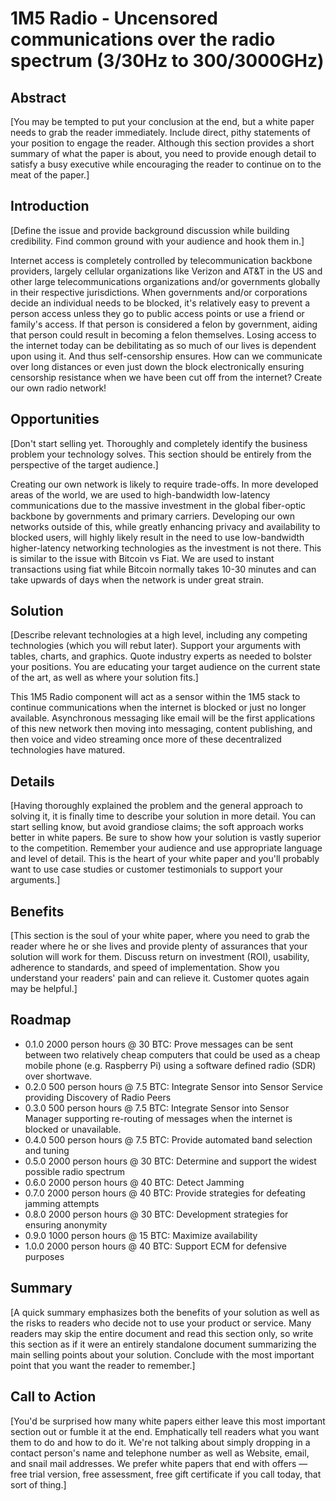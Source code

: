 # 1M5 Radio - Uncensored communications over the radio spectrum (3/30Hz to 300/3000GHz)

## Abstract
[You may be tempted to put your conclusion at the end, but a white paper needs to grab the reader immediately. 
Include direct, pithy statements of your position to engage the reader. Although this section provides a short summary 
of what the paper is about, you need to provide enough detail to satisfy a busy executive while encouraging the reader 
to continue on to the meat of the paper.]

## Introduction
[Define the issue and provide background discussion while building credibility. Find common ground with your audience 
and hook them in.]

Internet access is completely controlled by telecommunication backbone providers, largely cellular organizations like Verizon and AT&T in the
US and other large telecommunications organizations and/or governments globally in their respective jurisdictions. When
governments and/or corporations decide an individual needs to be blocked, it's relatively easy to prevent a person access
unless they go to public access points or use a friend or family's access. If that person is considered a felon by government,
aiding that person could result in becoming a felon themselves. Losing access to the internet today can be debilitating
as so much of our lives is dependent upon using it. And thus self-censorship ensures. How can we communicate over long 
distances or even just down the block electronically ensuring censorship resistance when we have been cut off from 
the internet? Create our own radio network!

## Opportunities
[Don't start selling yet. Thoroughly and completely identify the business problem your technology solves. 
This section should be entirely from the perspective of the target audience.]

Creating our own network is likely to require trade-offs. In more developed areas of the world, we are used to high-bandwidth
low-latency communications due to the massive investment in the global fiber-optic backbone by governments and primary
carriers. Developing our own networks outside of this, while greatly enhancing privacy and availability to blocked users,
will highly likely result in the need to use low-bandwidth higher-latency networking technologies as the investment is
not there. This is similar to the issue with Bitcoin vs Fiat. We are used to instant transactions using fiat while Bitcoin
normally takes 10-30 minutes and can take upwards of days when the network is under great strain. 
 
## Solution
[Describe relevant technologies at a high level, including any competing technologies (which you will rebut later). 
Support your arguments with tables, charts, and graphics. Quote industry experts as needed to bolster your positions. 
You are educating your target audience on the current state of the art, as well as where your solution fits.] 

This 1M5 Radio component will act as a sensor within the 1M5 stack to continue communications when the internet is blocked
or just no longer available. Asynchronous messaging like email will be the first applications of this new network then 
moving into messaging, content publishing, and then voice and video streaming once more of these decentralized 
technologies have matured.

## Details
[Having thoroughly explained the problem and the general approach to solving it, it is finally time to describe your 
solution in more detail. You can start selling know, but avoid grandiose claims; the soft approach works better in white papers. 
Be sure to show how your solution is vastly superior to the competition. Remember your audience and use appropriate 
language and level of detail. This is the heart of your white paper and you'll probably want to use case studies or 
customer testimonials to support your arguments.]

## Benefits
[This section is the soul of your white paper, where you need to grab the reader where he or she lives and provide 
plenty of assurances that your solution will work for them. Discuss return on investment (ROI), usability, adherence 
to standards, and speed of implementation. Show you understand your readers' pain and can relieve it. Customer quotes 
again may be helpful.]

## Roadmap
* 0.1.0 2000 person hours @ 30 BTC: Prove messages can be sent between two relatively cheap computers that could be used as a cheap mobile phone (e.g. Raspberry Pi) using a software defined radio (SDR) over shortwave.
* 0.2.0 500 person hours @ 7.5 BTC: Integrate Sensor into Sensor Service providing Discovery of Radio Peers
* 0.3.0 500 person hours @ 7.5 BTC: Integrate Sensor into Sensor Manager supporting re-routing of messages when the internet is blocked or unavailable.
* 0.4.0 500 person hours @ 7.5 BTC: Provide automated band selection and tuning
* 0.5.0 2000 person hours @ 30 BTC: Determine and support the widest possible radio spectrum
* 0.6.0 2000 person hours @ 40 BTC: Detect Jamming
* 0.7.0 2000 person hours @ 40 BTC: Provide strategies for defeating jamming attempts
* 0.8.0 2000 person hours @ 30 BTC: Development strategies for ensuring anonymity
* 0.9.0 1000 person hours @ 15 BTC: Maximize availability
* 1.0.0 2000 person hours @ 40 BTC: Support ECM for defensive purposes
 
## Summary
[A quick summary emphasizes both the benefits of your solution as well as the risks to readers who decide not to use 
your product or service. Many readers may skip the entire document and read this section only, so write this section as 
if it were an entirely standalone document summarizing the main selling points about your solution. Conclude with the 
most important point that you want the reader to remember.]

## Call to Action
[You'd be surprised how many white papers either leave this most important section out or fumble it at the end. 
Emphatically tell readers what you want them to do and how to do it. We're not talking about simply dropping in a 
contact person's name and telephone number as well as Website, email, and snail mail addresses. We prefer white papers 
that end with offers — free trial version, free assessment, free gift certificate if you call today, that sort of thing.]
